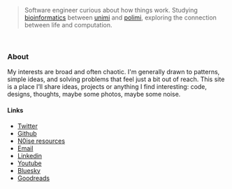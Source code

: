 > Software engineer curious about how things work. Studying [bioinformatics](https://en.wikipedia.org/wiki/Bioinformatics) between [unimi](https://www.unimi.it/en/education/master-programme/bioinformatics-computational-genomics) and [polimi](https://polimi.it), exploring the connection between life and computation.

<br>

### About

My interests are broad and often chaotic. I'm generally drawn to patterns, simple ideas, and solving problems that feel just a bit out of reach.
This site is a place I’ll share ideas, projects or anything I find interesting: code, designs, thoughts, maybe some photos, maybe some noise.

#### Links

- [Twitter](https://twitter.com/rhighs_)
- [Github](https://github.com/th3terrorist)
- [N0ise resources](https://www.n0ise.io/user/rhighs)
- [Email](mailto:roberto.montalti00@gmail.com)
- [Linkedin](https://www.linkedin.com/in/roberto-montalti-b67215225/)
- [Youtube](https://www.youtube.com/@MyNAASTY)
- [Bluesky](https://bsky.app/profile/rhighs.bsky.social)
- [Goodreads](https://www.goodreads.com/user/show/157819998-roberto-montalti)
